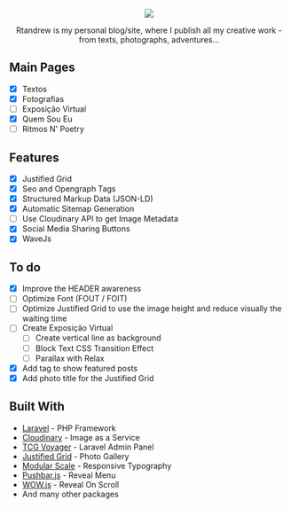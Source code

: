 <p align="center"> <img src="https://res.cloudinary.com/db9ha9ox6/image/upload/v1551351148/rtandrew-site/logo-black.png"> </p> 

<p align="center"> Rtandrew is my personal blog/site, where I publish all my creative work - from texts, photographs, adventures... </p>

## Main Pages
- [x] Textos
- [x] Fotografias
- [ ] Exposição Virtual
- [x] Quem Sou Eu
- [ ] Ritmos N' Poetry

## Features 
- [x] Justified Grid
- [x] Seo and Opengraph Tags
- [x] Structured Markup Data (JSON-LD)
- [x] Automatic Sitemap Generation
- [ ] Use Cloudinary API to get Image Metadata
- [x] Social Media Sharing Buttons
- [x] WaveJs

## To do
- [x] Improve the HEADER awareness
- [ ] Optimize Font (FOUT / FOIT)
- [ ] Optimize Justified Grid to use the image height and reduce visually the waiting time
- [ ] Create Exposição Virtual
    - [ ] Create vertical line as background
    - [ ] Block Text CSS Transition Effect
    - [ ] Parallax with Relax
- [x] Add tag to show featured posts
- [x] Add photo title for the Justified Grid
 
## Built With
* [Laravel](http://laravel.com/) - PHP Framework
* [Cloudinary](http://cloudinary.com/) - Image as a Service
* [TCG Voyager](https://laravelvoyager.com/) - Laravel Admin Panel
* [Justified Grid](http://miromannino.github.io/Justified-Gallery/) - Photo Gallery
* [Modular Scale](https://www.modularscale.com/) - Responsive Typography
* [Pushbar.js](https://oncebot.github.io/pushbar.js/) - Reveal Menu
* [WOW.js](https://wowjs.uk/) - Reveal On Scroll
* And many other packages
